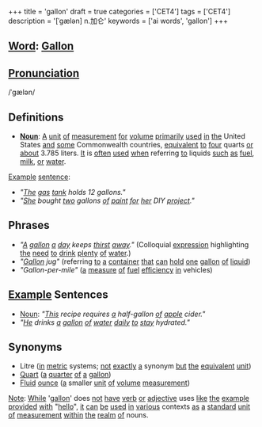 +++
title = 'gallon'
draft = true
categories = ['CET4']
tags = ['CET4']
description = '[ˈgælən] n.加仑'
keywords = ['ai words', 'gallon']
+++

## [Word](/en/post/word/): [Gallon](/en/post/gallon/)

## [Pronunciation](/en/post/pronunciation/)
/ˈɡælən/

## Definitions
- **[Noun](/en/post/noun/)**: [A](/en/post/a/) [unit](/en/post/unit/) [of](/en/post/of/) [measurement](/en/post/measurement/) [for](/en/post/for/) [volume](/en/post/volume/) [primarily](/en/post/primarily/) [used](/en/post/used/) [in](/en/post/in/) [the](/en/post/the/) United States [and](/en/post/and/) [some](/en/post/some/) Commonwealth countries, [equivalent](/en/post/equivalent/) [to](/en/post/to/) [four](/en/post/four/) quarts [or](/en/post/or/) [about](/en/post/about/) 3.785 liters. [It](/en/post/it/) is [often](/en/post/often/) [used](/en/post/used/) [when](/en/post/when/) referring [to](/en/post/to/) liquids [such](/en/post/such/) [as](/en/post/as/) [fuel](/en/post/fuel/), [milk](/en/post/milk/), [or](/en/post/or/) [water](/en/post/water/).

[Example](/en/post/example/) [sentence](/en/post/sentence/): 
- _"[The](/en/post/the/) [gas](/en/post/gas/) [tank](/en/post/tank/) holds 12 gallons."_
- _"[She](/en/post/she/) bought [two](/en/post/two/) gallons [of](/en/post/of/) [paint](/en/post/paint/) [for](/en/post/for/) [her](/en/post/her/) DIY [project](/en/post/project/)."_

## Phrases
- _"[A](/en/post/a/) [gallon](/en/post/gallon/) [a](/en/post/a/) [day](/en/post/day/) keeps [thirst](/en/post/thirst/) [away](/en/post/away/)."_ (Colloquial [expression](/en/post/expression/) highlighting [the](/en/post/the/) [need](/en/post/need/) [to](/en/post/to/) [drink](/en/post/drink/) [plenty](/en/post/plenty/) [of](/en/post/of/) [water](/en/post/water/).)
- _"[Gallon](/en/post/gallon/) jug"_ (referring [to](/en/post/to/) [a](/en/post/a/) [container](/en/post/container/) [that](/en/post/that/) [can](/en/post/can/) [hold](/en/post/hold/) [one](/en/post/one/) [gallon](/en/post/gallon/) [of](/en/post/of/) [liquid](/en/post/liquid/))
- _"Gallon-per-mile"_ ([a](/en/post/a/) [measure](/en/post/measure/) [of](/en/post/of/) [fuel](/en/post/fuel/) [efficiency](/en/post/efficiency/) [in](/en/post/in/) vehicles)

## [Example](/en/post/example/) Sentences
- [Noun](/en/post/noun/): _"[This](/en/post/this/) recipe requires [a](/en/post/a/) half-gallon [of](/en/post/of/) [apple](/en/post/apple/) cider."_
- _"[He](/en/post/he/) drinks [a](/en/post/a/) [gallon](/en/post/gallon/) [of](/en/post/of/) [water](/en/post/water/) [daily](/en/post/daily/) [to](/en/post/to/) [stay](/en/post/stay/) hydrated."_

## Synonyms
- Litre ([in](/en/post/in/) [metric](/en/post/metric/) systems; [not](/en/post/not/) [exactly](/en/post/exactly/) [a](/en/post/a/) synonym [but](/en/post/but/) [the](/en/post/the/) [equivalent](/en/post/equivalent/) [unit](/en/post/unit/))
- [Quart](/en/post/quart/) ([a](/en/post/a/) [quarter](/en/post/quarter/) [of](/en/post/of/) [a](/en/post/a/) [gallon](/en/post/gallon/))
- [Fluid](/en/post/fluid/) [ounce](/en/post/ounce/) ([a](/en/post/a/) smaller [unit](/en/post/unit/) [of](/en/post/of/) [volume](/en/post/volume/) [measurement](/en/post/measurement/))
  
[Note](/en/post/note/): [While](/en/post/while/) '[gallon](/en/post/gallon/)' does [not](/en/post/not/) [have](/en/post/have/) [verb](/en/post/verb/) [or](/en/post/or/) [adjective](/en/post/adjective/) uses [like](/en/post/like/) [the](/en/post/the/) [example](/en/post/example/) [provided](/en/post/provided/) [with](/en/post/with/) "[hello](/en/post/hello/)", [it](/en/post/it/) [can](/en/post/can/) [be](/en/post/be/) [used](/en/post/used/) [in](/en/post/in/) [various](/en/post/various/) contexts [as](/en/post/as/) [a](/en/post/a/) [standard](/en/post/standard/) [unit](/en/post/unit/) [of](/en/post/of/) [measurement](/en/post/measurement/) [within](/en/post/within/) [the](/en/post/the/) [realm](/en/post/realm/) [of](/en/post/of/) nouns.
